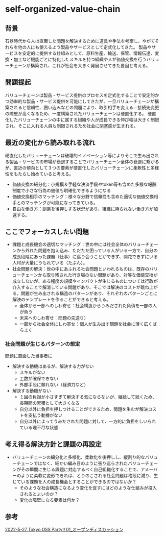 # self-organized-value-chain

## 背景
石器時代から人は直面した問題を解決するために道具や手法を考案し、やがてそれらを他の人にも使えるよう製品やサービスとして定式化してきた。
製品やサービスを安定的に提供する仕組みとして、原料生産、輸送、保管、情報伝達、変換・加工など機能ごとに特化したスキルを持つ組織や人が価値交換を行うバリューチェーンが構築され、これが社会を大きく発展させてきた要因と考える。


## 問題提起
バリューチェーンは製品・サービス提供のプロセスを定式化することで安定的かつ効率的な製品・サービス提供を可能にしてきたが、一旦バリューチェーンが構築されると信頼性、囲い込みなどの問題により、取引相手を変える＝接続先変更の障壁が高くなるため、一度構築されたバリューチェーンは硬直化する。
硬直化したバリューチェーンの中に属する組織や人が成長できる伸び幅は大きく制限され、そこに入れる人員も制限されるため社会に閉塞感が生まれる。


## 最近の変化から読み取れる流れ
硬直化したバリューチェーンは破壊的イノベーション等によりそこで生み出される製品・サービスの市場が衰退することでバリューチェーン全体の衰退に繋がるが、直近の傾向として３つの要素が硬直化したバリューチェーンに柔軟性と多様性をもたらし始めていると考える。
- 価値交換の細分化：小規模＆手軽な決済手段やtoken等も含めた多様な報酬制度で小さな行為の価値も明確化できるようになる
- 価値交換相手のマッチング：様々な分野で信頼性も含めた適切な価値交換相手とのマッチングが可能になってきている。
- 自由な働き方：副業を後押しする状況があり、組織に縛られない働き方が加速する。


## ここでフォーカスしたい問題
- 課題と成長機会の適切なマッチング：世の中には社会全体のバリューチェーンから外れた問題を抱え込み、ただただ困っている人がいる一方で、自分の成長段階にあった課題（仕事）に巡り会うことができず、開花できずにいる人材が大量にうもれている（たぶん）。
- 社会問題の解決：世の中にあふれる社会問題といわれるものは、既存のバリューチェーンから取り残された行き場のない問題があり、対等な価値交換が成立しないが、ある程度の規模やインパクトが生じるものについては行政が介入することで解消している問題があり、そこでは解決のコストが跳ね上がる。問題が生み出される構造のパターンがあり、それぞれのパターンごとに解決のテンプレートを作ることができると考える。
  - 全体から一部へのしわ寄せ：社会構造からうみだされた負債を一部の人が負う
  - 未来へのしわ寄せ：問題の先送り）
  - 一部から社会全体にしわ寄せ：個人が生み出す問題を社会に薄く広くばらまく

### 社会問題が生じるパターンの想定
問題に直面した当事者に
- 解決する動機はあるが、解決する力がない
  - スキルがない
  - 工数が確保できない
  - 外部手段に頼れない（経済力など）
- 解決する動機がない
  - １回の負担が小さすぎて解決する気にならないが、継続して続くため、長期間の累積として大きくなる
  - 自分以外に負担を押しつけることができるため、問題を生むが解決コストを支払う動機がない
  - 自分以外によってうみだされた問題に対して、一方的に負担をしいられている理不尽な状態


## 考え得る解決方針と課題の再設定
- バリューチェーンの細分化と多様化、柔軟化を後押しし、縦割り的なバリューチェーンではなく、細かい編み目のように張り巡らされたバリューチェーンがその瞬間に生じる課題に対応するべく自己組織化することで、アメーバーのように柔軟に変形できれば、とりのこされる社会問題は格段に減り、生じている課題を人の成長機会とすることができるのではないか？
  - そのような社会構造になるよう変化を促すにはどのような仕組みが投入されるとよいのか？
  - 変化の障壁になる要素は何か？

## 参考
[2022-5-27 Tokyo OSS Party!! 01_オープンディスカッション](https://tokyoossparty.slack.com/archives/C02JQF374H2/p1653606820800259)
